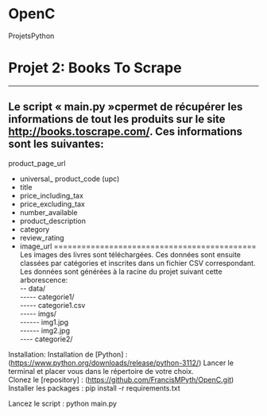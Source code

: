 # OpenC
ProjetsPython
# Projet 2: Books To Scrape
--------------

__Le script « main.py »cpermet de récupérer les informations de tout les produits sur le site http://books.toscrape.com/. Ces informations sont les suivantes:__
--------------------------

product_page_url 
* universal_ product_code (upc)  
* title 
* price_including_tax 
* price_excluding_tax 
* number_available 
* product_description 
* category 
* review_rating 
* image_url
============================================
Les images des livres sont téléchargées. Ces données sont ensuite classées par catégories et inscrites dans un fichier CSV correspondant. Les données sont générées à la racine du projet suivant cette arborescence:  
-- data/  
    ----- categorie1/  
        ----- categorie1.csv  
        ----- imgs/  
            ------ img1.jpg  
            ------ img2.jpg   
    ---- categorie2/  
 

Installation:
Installation de [Python] : (https://www.python.org/downloads/release/python-3112/)
Lancer le terminal et placer vous dans le répertoire de votre choix.  
Clonez le [repository] : (https://github.com/FrancisMPyth/OpenC.git)
Installer les packages : pip install -r requirements.txt

Lancez le script : python main.py
